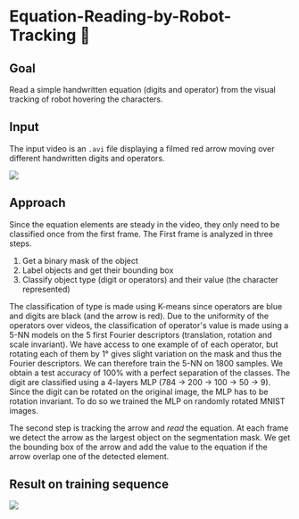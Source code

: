 # Equation-Reading-by-Robot-Tracking 🤖

## Goal
Read a simple handwritten equation (digits and operator) from the visual tracking of robot hovering the characters.

## Input
The input video is an `.avi` file displaying a filmed red arrow moving over different handwritten digits and operators.

![](data/robot-parcours-1.gif)

## Approach
Since the equation elements are steady in the video, they only need to be classified once from the first frame. The First frame is analyzed in three steps.
1. Get a binary mask of the object
2. Label objects and get their bounding box
3. Classify object type (digit or operators) and their value (the character represented)

The classification of type is made using K-means since operators are blue and digits are black (and the arrow is red). Due to the uniformity of the operators over videos, the classification of operator's value is made using a 5-NN models on the 5 first Fourier descriptors (translation, rotation and scale invariant). We have access to one example of of each operator, but rotating each of them by 1° gives slight variation on the mask and thus the Fourier descriptors. We can therefore train the 5-NN on 1800 samples. We obtain a test accuracy of 100% with a perfect separation of the classes. The digit are classified using a 4-layers MLP (784 -> 200 -> 100 -> 50 -> 9). Since the digit can be rotated on the original image, the MLP has to be rotation invariant. To do so we trained the MLP on randomly rotated MNIST images.

The second step is tracking the arrow and _read_ the equation. At each frame we detect the arrow as the largest object on the segmentation mask. We get the bounding box of the arrow and add the value to the equation if the arrow overlap one of the detected element.

## Result on training sequence

![](outputs/output.gif)

